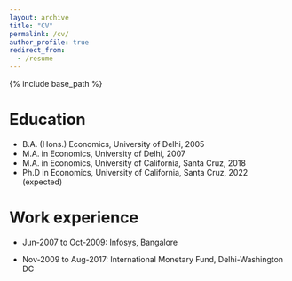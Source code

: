 ```yaml
---
layout: archive
title: "CV"
permalink: /cv/
author_profile: true
redirect_from:
  - /resume
---
```


{% include base_path %}

Education
======
* B.A. (Hons.) Economics, University of Delhi, 2005
* M.A. in Economics, University of Delhi, 2007
* M.A. in Economics, University of California, Santa Cruz, 2018
* Ph.D in Economics, University of California, Santa Cruz, 2022 (expected)

Work experience
======
* Jun-2007 to Oct-2009: Infosys, Bangalore
 
* Nov-2009 to Aug-2017: International Monetary Fund, Delhi-Washington DC
  
